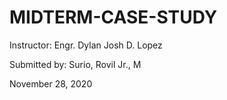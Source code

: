 # MIDTERM-CASE-STUDY

 Instructor: Engr. Dylan Josh D. Lopez <br>

 Submitted by: Surio, Rovil Jr., M

 November 28, 2020
